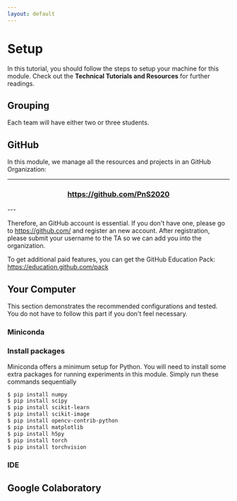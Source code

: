 ```yaml
---
layout: default
---
```


# Setup

In this tutorial, you should follow the steps to setup your machine for
this module. Check out the __Technical Tutorials and Resources__ for
further readings.

## Grouping

Each team will have either two or three students.

## GitHub

In this module, we manage all the resources and projects in an GitHub Organization:

---
<div>
<h3 align="center">
    <a href="https://github.com/PnS2019">https://github.com/PnS2020</a>
</h3>
</div>
---

Therefore, an GitHub account is essential. If you don't have one, please
go to https://github.com/ and register an new account. After registration,
please submit your username to the TA so we can add you into the organization.

To get additional paid features, you can get the GitHub Education Pack: https://education.github.com/pack

## Your Computer

This section demonstrates the recommended configurations and tested.
You do not have to follow this part if you don't feel necessary.

### Miniconda

### Install packages

Miniconda offers a minimum setup for Python. You will need to install some extra
packages for running experiments in this module. Simply run these commands sequentially

```bash
$ pip install numpy
$ pip install scipy
$ pip install scikit-learn
$ pip install scikit-image
$ pip install opencv-contrib-python
$ pip install matplotlib
$ pip install h5py
$ pip install torch
$ pip install torchvision
```

### IDE

## Google Colaboratory
